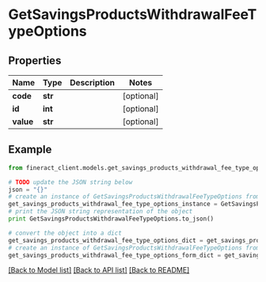 # GetSavingsProductsWithdrawalFeeTypeOptions


## Properties

Name | Type | Description | Notes
------------ | ------------- | ------------- | -------------
**code** | **str** |  | [optional] 
**id** | **int** |  | [optional] 
**value** | **str** |  | [optional] 

## Example

```python
from fineract_client.models.get_savings_products_withdrawal_fee_type_options import GetSavingsProductsWithdrawalFeeTypeOptions

# TODO update the JSON string below
json = "{}"
# create an instance of GetSavingsProductsWithdrawalFeeTypeOptions from a JSON string
get_savings_products_withdrawal_fee_type_options_instance = GetSavingsProductsWithdrawalFeeTypeOptions.from_json(json)
# print the JSON string representation of the object
print GetSavingsProductsWithdrawalFeeTypeOptions.to_json()

# convert the object into a dict
get_savings_products_withdrawal_fee_type_options_dict = get_savings_products_withdrawal_fee_type_options_instance.to_dict()
# create an instance of GetSavingsProductsWithdrawalFeeTypeOptions from a dict
get_savings_products_withdrawal_fee_type_options_form_dict = get_savings_products_withdrawal_fee_type_options.from_dict(get_savings_products_withdrawal_fee_type_options_dict)
```
[[Back to Model list]](../README.md#documentation-for-models) [[Back to API list]](../README.md#documentation-for-api-endpoints) [[Back to README]](../README.md)


